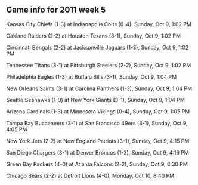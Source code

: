 ## Game info for 2011 week 5
Kansas City Chiefs (1-3) at Indianapolis Colts (0-4), Sunday, Oct 9, 1:02 PM

Oakland Raiders (2-2) at Houston Texans (3-1), Sunday, Oct 9, 1:02 PM

Cincinnati Bengals (2-2) at Jacksonville Jaguars (1-3), Sunday, Oct 9, 1:02 PM

Tennessee Titans (3-1) at Pittsburgh Steelers (2-2), Sunday, Oct 9, 1:02 PM

Philadelphia Eagles (1-3) at Buffalo Bills (3-1), Sunday, Oct 9, 1:04 PM

New Orleans Saints (3-1) at Carolina Panthers (1-3), Sunday, Oct 9, 1:04 PM

Seattle Seahawks (1-3) at New York Giants (3-1), Sunday, Oct 9, 1:04 PM

Arizona Cardinals (1-3) at Minnesota Vikings (0-4), Sunday, Oct 9, 1:05 PM



Tampa Bay Buccaneers (3-1) at San Francisco 49ers (3-1), Sunday, Oct 9, 4:05 PM

New York Jets (2-2) at New England Patriots (3-1), Sunday, Oct 9, 4:15 PM

San Diego Chargers (3-1) at Denver Broncos (1-3), Sunday, Oct 9, 4:16 PM



Green Bay Packers (4-0) at Atlanta Falcons (2-2), Sunday, Oct 9, 8:30 PM



Chicago Bears (2-2) at Detroit Lions (4-0), Monday, Oct 10, 8:40 PM

